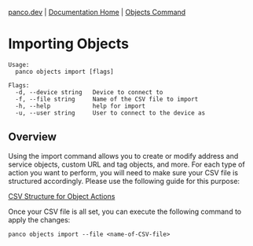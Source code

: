[panco.dev](https://panco.dev) | [Documentation Home](https://panco.dev/docs.html) | [Objects Command](https://panco.dev/objects.html)

# Importing Objects

```
Usage:
  panco objects import [flags]

Flags:
  -d, --device string   Device to connect to
  -f, --file string     Name of the CSV file to import
  -h, --help            help for import
  -u, --user string     User to connect to the device as
  ```

## Overview

Using the import command allows you to create or modify address and service objects, custom URL and tag objects, and more. For each type of action you want to perform,
you will need to make sure your CSV file is structured accordingly. Please use the following guide for this purpose:

[CSV Structure for Object Actions](https://panco.dev/csv_objects.html)

Once your CSV file is all set, you can execute the following command to apply the changes:

```
panco objects import --file <name-of-CSV-file>
```
